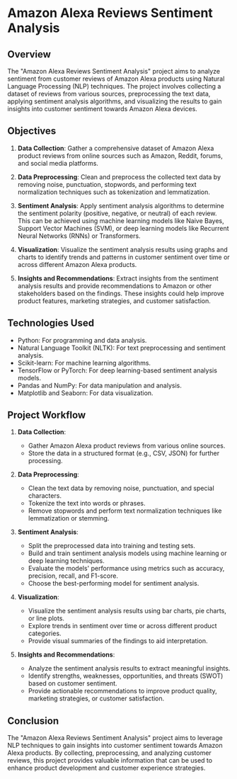 # Amazon Alexa Reviews Sentiment Analysis

## Overview

The "Amazon Alexa Reviews Sentiment Analysis" project aims to analyze sentiment from customer reviews of Amazon Alexa products using Natural Language Processing (NLP) techniques. The project involves collecting a dataset of reviews from various sources, preprocessing the text data, applying sentiment analysis algorithms, and visualizing the results to gain insights into customer sentiment towards Amazon Alexa devices.

## Objectives

1. **Data Collection**: Gather a comprehensive dataset of Amazon Alexa product reviews from online sources such as Amazon, Reddit, forums, and social media platforms.

2. **Data Preprocessing**: Clean and preprocess the collected text data by removing noise, punctuation, stopwords, and performing text normalization techniques such as tokenization and lemmatization.

3. **Sentiment Analysis**: Apply sentiment analysis algorithms to determine the sentiment polarity (positive, negative, or neutral) of each review. This can be achieved using machine learning models like Naive Bayes, Support Vector Machines (SVM), or deep learning models like Recurrent Neural Networks (RNNs) or Transformers.

4. **Visualization**: Visualize the sentiment analysis results using graphs and charts to identify trends and patterns in customer sentiment over time or across different Amazon Alexa products.

5. **Insights and Recommendations**: Extract insights from the sentiment analysis results and provide recommendations to Amazon or other stakeholders based on the findings. These insights could help improve product features, marketing strategies, and customer satisfaction.

## Technologies Used

- Python: For programming and data analysis.
- Natural Language Toolkit (NLTK): For text preprocessing and sentiment analysis.
- Scikit-learn: For machine learning algorithms.
- TensorFlow or PyTorch: For deep learning-based sentiment analysis models.
- Pandas and NumPy: For data manipulation and analysis.
- Matplotlib and Seaborn: For data visualization.

## Project Workflow

1. **Data Collection**: 
   - Gather Amazon Alexa product reviews from various online sources.
   - Store the data in a structured format (e.g., CSV, JSON) for further processing.

2. **Data Preprocessing**:
   - Clean the text data by removing noise, punctuation, and special characters.
   - Tokenize the text into words or phrases.
   - Remove stopwords and perform text normalization techniques like lemmatization or stemming.

3. **Sentiment Analysis**:
   - Split the preprocessed data into training and testing sets.
   - Build and train sentiment analysis models using machine learning or deep learning techniques.
   - Evaluate the models' performance using metrics such as accuracy, precision, recall, and F1-score.
   - Choose the best-performing model for sentiment analysis.

4. **Visualization**:
   - Visualize the sentiment analysis results using bar charts, pie charts, or line plots.
   - Explore trends in sentiment over time or across different product categories.
   - Provide visual summaries of the findings to aid interpretation.

5. **Insights and Recommendations**:
   - Analyze the sentiment analysis results to extract meaningful insights.
   - Identify strengths, weaknesses, opportunities, and threats (SWOT) based on customer sentiment.
   - Provide actionable recommendations to improve product quality, marketing strategies, or customer satisfaction.

## Conclusion

The "Amazon Alexa Reviews Sentiment Analysis" project aims to leverage NLP techniques to gain insights into customer sentiment towards Amazon Alexa products. By collecting, preprocessing, and analyzing customer reviews, this project provides valuable information that can be used to enhance product development and customer experience strategies.
